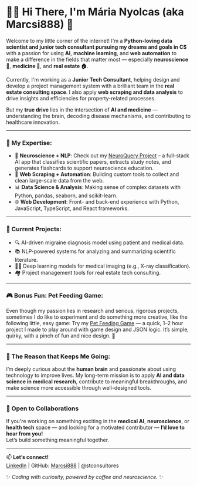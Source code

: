 # 👩‍💻 Hi There, I'm Mária Nyolcas (aka Marcsi888) 💫

Welcome to my little corner of the internet! I'm a **Python-loving  data scientist and junior tech consultant pursuing my dreams and goals in CS** with a passion for using **AI**, **machine learning**, and **web automation** to make a difference in the fields that matter most — especially **neuroscience 🧠**, **medicine 🏥**, and **real estate 🏠**.

Currently, I'm working as a **Junior Tech Consultant**, helping design and develop a project management system with a brilliant team in the **real estate consulting space**. I also apply **web scraping and data analysis** to drive insights and efficiencies for property-related processes.

But my **true drive** lies in the intersection of **AI and medicine** — understanding the brain, decoding disease mechanisms, and contributing to healthcare innovation.

---

### 🧠 My Expertise:
- 🧬 **Neuroscience + NLP**: Check out my [NeuroQuery Project](link) – a full-stack AI app that classifies scientific papers, extracts study notes, and generates flashcards to support neuroscience education.
- 🧹 **Web Scraping + Automation**: Building custom tools to collect and clean large-scale data from the web.
- 📊 **Data Science & Analysis**: Making sense of complex datasets with Python, pandas, seaborn, and scikit-learn.
- 🌐 **Web Development**: Front- and back-end experience with Python, JavaScript, TypeScript, and React frameworks.

---

### 🌱 Current Projects:
- 🔍 AI-driven migraine diagnosis model using patient and medical data.
- 📚 NLP-powered systems for analyzing and summarizing scientific literature.
- 👩‍⚕️ Deep learning models for medical imaging (e.g., X-ray classification).
- 🏘️ Project management tools for real estate tech consulting.

---

### 🎮 Bonus Fun: Pet Feeding Game:
Even though my passion lies in research and  serious, rigorous projects, sometimes I do like to experiment and do something more creative, like the following little, easy game:
Try my [Pet Feeding Game](https://github.com/Marcsi888/Pet_feeding_game) — a quick, 1–2 hour project I made to play around with game design and JSON logic. It’s simple, quirky, with a pinch of fun and nice design. 🐾

---

### 💖 The Reason that Keeps Me Going:
I’m deeply curious about the **human brain** and passionate about using technology to improve lives. My long-term mission is to apply **AI and data science in medical research**, contribute to meaningful breakthroughs, and make science more accessible through well-designed tools.

---

### 🤝 Open to Collaborations
If you're working on something exciting in the **medical AI**, **neuroscience**, or **health tech** space — and looking for a motivated contributor — **I’d love to hear from you!**  
Let’s build something meaningful together.

---

📫 **Let’s connect!**  
[LinkedIn](https://www.linkedin.com/in/m%C3%A1ria-nyolcas-71345b195) | GitHub: [Marcsi888](https://github.com/Marcsi888) | @stconsultores

✨ *Coding with curiosity, powered by coffee and neuroscience.* ✨
